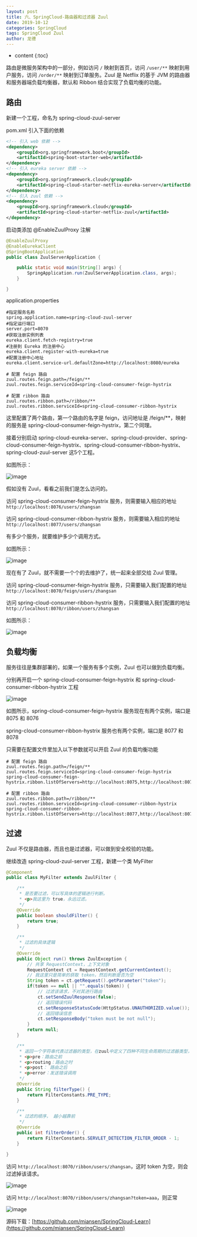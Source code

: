 ```yaml
---
layout: post
title: 六、SpringCloud-路由器和过滤器 Zuul
date: 2019-10-12
categories: SpringCloud
tags: SpringCloud Zuul
author: 龙德
---
```


* content
{:toc}

路由是微服务架构中的一部分，例如访问 `/` 映射到首页，访问 `/user/**` 映射到用户服务，访问 `/order/**` 映射到订单服务。Zuul 是 Netflix 的基于 JVM 的路由器和服务器端负载均衡器，默认和 Ribbon 结合实现了负载均衡的功能。

## 路由

新建一个工程，命名为 spring-cloud-zuul-server

pom.xml 引入下面的依赖

```xml
<!-- 引入 web 依赖 -->
<dependency>
	<groupId>org.springframework.boot</groupId>
	<artifactId>spring-boot-starter-web</artifactId>
</dependency>
<!-- 引入 eureka server 依赖 -->
<dependency>
	<groupId>org.springframework.cloud</groupId>
	<artifactId>spring-cloud-starter-netflix-eureka-server</artifactId>
</dependency>
<!-- 引入 zuul 依赖 -->
<dependency>
	<groupId>org.springframework.cloud</groupId>
	<artifactId>spring-cloud-starter-netflix-zuul</artifactId>
</dependency>
```

启动类添加 @EnableZuulProxy 注解

```java
@EnableZuulProxy
@EnableEurekaClient
@SpringBootApplication
public class ZuulServerApplication {

	public static void main(String[] args) {
		SpringApplication.run(ZuulServerApplication.class, args);
	}

}
```

application.properties

```properties
#指定服务名称
spring.application.name=spring-cloud-zuul-server
#指定运行端口
server.port=8070
#获取注册实例列表
eureka.client.fetch-registry=true
#注册到 Eureka 的注册中心
eureka.client.register-with-eureka=true
#配置注册中心地址
eureka.client.service-url.defaultZone=http://localhost:8080/eureka

# 配置 feign 路由
zuul.routes.feign.path=/feign/**
zuul.routes.feign.serviceId=spring-cloud-consumer-feign-hystrix

# 配置 ribbon 路由
zuul.routes.ribbon.path=/ribbon/**
zuul.routes.ribbon.serviceId=spring-cloud-consumer-ribbon-hystrix
```

这里配置了两个路由，第一个路由的名字是 feign，访问地址是 /feign/**，映射的服务是 spring-cloud-consumer-feign-hystrix，第二个同理。


接着分别启动 spring-cloud-eureka-server、spring-cloud-provider、spring-cloud-consumer-feign-hystrix、spring-cloud-consumer-ribbon-hystrix、spring-cloud-zuul-server 这5个工程。

如图所示：

![image](https://miansen.wang/assets/20191012152458.png)

假如没有 Zuul，看看之前我们是怎么访问的。

访问 spring-cloud-consumer-feign-hystrix 服务，则需要输入相应的地址 `http://localhost:8076/users/zhangsan`

访问 spring-cloud-consumer-ribbon-hystrix 服务，则需要输入相应的地址 `http://localhost:8077/users/zhangsan`

有多少个服务，就要维护多少个调用方式。

如图所示：

![image](https://miansen.wang/assets/zuul-1.png)

现在有了 Zuul，就不需要一个个的去维护了，统一起来全部交给 Zuul 管理。

访问 spring-cloud-consumer-feign-hystrix 服务，只需要输入我们配置的地址 `http://localhost:8070/feign/users/zhangsan`

访问 spring-cloud-consumer-ribbon-hystrix 服务，只需要输入我们配置的地址 `http://localhost:8070/ribbon/users/zhangsan`

如图所示：

![image](https://miansen.wang/assets/zuul-2.png)

## 负载均衡

服务往往是集群部署的，如果一个服务有多个实例，Zuul 也可以做到负载均衡。

分别再开启一个 spring-cloud-consumer-feign-hystrix  和 spring-cloud-consumer-ribbon-hystrix 工程

![image](https://miansen.wang/assets/20191012160951.png)

如图所示，spring-cloud-consumer-feign-hystrix 服务现在有两个实例，端口是 8075 和 8076

spring-cloud-consumer-ribbon-hystrix 服务也有两个实例，端口是 8077 和 8078

只需要在配置文件里加入以下参数就可以开启 Zuul 的负载均衡功能

```properties
# 配置 feign 路由
zuul.routes.feign.path=/feign/**
zuul.routes.feign.serviceId=spring-cloud-consumer-feign-hystrix
spring-cloud-consumer-feign-hystrix.ribbon.listOfServers=http://localhost:8075,http://localhost:8076

# 配置 ribbon 路由
zuul.routes.ribbon.path=/ribbon/**
zuul.routes.ribbon.serviceId=spring-cloud-consumer-ribbon-hystrix
spring-cloud-consumer-ribbon-hystrix.ribbon.listOfServers=http://localhost:8077,http://localhost:8078
```

## 过滤

Zuul 不仅是路由器，而且也是过滤器，可以做到安全校验的功能。

继续改造 spring-cloud-zuul-server 工程，新建一个类 MyFilter

```java
@Component
public class MyFilter extends ZuulFilter {

	/**
	 * 是否要过滤，可以写具体的逻辑进行判断。
	 * <p>我这里为 true，永远过滤。
	 */
	@Override
	public boolean shouldFilter() {
		return true;
	}

	/**
	 * 过滤的具体逻辑
	 */
	@Override
	public Object run() throws ZuulException {
		// 共享 RequestContext，上下文对象
		RequestContext ct = RequestContext.getCurrentContext();
		// 我这里只是简单的获取 token，然后判断是否为空
		String token = ct.getRequest().getParameter("token");
		if(token == null || "".equals(token)) {
			// 过滤该请求，不对其进行路由
			ct.setSendZuulResponse(false);
			// 返回错误代码
			ct.setResponseStatusCode(HttpStatus.UNAUTHORIZED.value());
			// 返回错误信息
			ct.setResponseBody("token must be not null");
		}
		return null;
	}

	/**
	 * 返回一个字符串代表过滤器的类型，在zuul中定义了四种不同生命周期的过滤器类型，具体如下
	 * <p>pre：路由之前
	 * <p>routing：路由之时
	 * <p>post： 路由之后
	 * <p>error：发送错误调用
	 */
	@Override
	public String filterType() {
		return FilterConstants.PRE_TYPE;
	}

	/**
	 * 过滤的顺序， 越小越靠前
	 */
	@Override
	public int filterOrder() {
		return FilterConstants.SERVLET_DETECTION_FILTER_ORDER - 1;
	}

}
```

访问 `http://localhost:8070/ribbon/users/zhangsan`，这时 token 为空，则会过滤掉该请求。

![image](https://miansen.wang/assets/20191012171140.png)

访问 `http://localhost:8070/ribbon/users/zhangsan?token=aaa`，则正常

![image](https://miansen.wang/assets/20191012171312.png)

源码下载：[https://github.com/miansen/SpringCloud-Learn](https://github.com/miansen/SpringCloud-Learn)